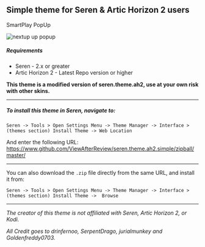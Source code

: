 ## Simple theme for Seren & Artic Horizon 2 users

SmartPlay PopUp

![nextup up popup](https://user-images.githubusercontent.com/62456796/182050560-5453ae2a-969e-441b-a21a-0f5fe4400c51.png)

##### Requirements
* Seren - 2.x or greater
* Artic Horizon 2 - Latest Repo version or higher 

**This theme is a modified version of seren.theme.ah2, use at your own risk with other skins.**

-----------

##### To install this theme in Seren, navigate to:

`Seren -> Tools > Open Settings Menu -> Theme Manager -> Interface > (themes section) Install Theme -> Web Location`

And enter the following URL:
https://www.github.com/ViewAfterReview/seren.theme.ah2.simple/zipball/master/

------------


You can also download the `.zip` file directly from the same URL, and install it from:

`Seren -> Tools > Open Settings Menu -> Theme Manager -> Interface > (themes section) Install Theme ->  Browse`

------------


*The creator of this theme is not affiliated with Seren, Artic Horizon 2, or Kodi.*

*All Credit goes to drinfernoo, SerpentDrago, jurialmunkey and Goldenfreddy0703.*

